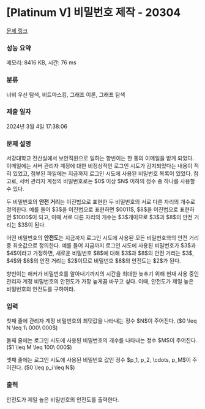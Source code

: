 # [Platinum V] 비밀번호 제작 - 20304 

[문제 링크](https://www.acmicpc.net/problem/20304) 

### 성능 요약

메모리: 8416 KB, 시간: 76 ms

### 분류

너비 우선 탐색, 비트마스킹, 그래프 이론, 그래프 탐색

### 제출 일자

2024년 3월 4일 17:38:06

### 문제 설명

<p>서강대학교 전산실에서 보안직원으로 일하는 향빈이는 한 통의 이메일을 받게 되었다. 이메일에는 서버 관리자 계정에 대한 비정상적인 로그인 시도가 감지되었다는 내용이 적혀 있었고, 첨부된 파일에는 지금까지 로그인 시도에 사용된 비밀번호 목록이 있었다. 참고로, 서버 관리자 계정의 비밀번호로는 $0$ 이상 $N$ 이하의 정수 중 하나를 사용할 수 있다.</p>

<p>두 비밀번호의 <strong>안전 거리</strong>는 이진법으로 표현한 두 비밀번호의 서로 다른 자리의 개수로 정의한다. 예를 들어 $3$을 이진법으로 표현하면 $0011$, $8$을 이진법으로 표현하면 $1000$이 되고, 이때 서로 다른 자리의 개수는 $3$개이므로 $3$과 $8$의 안전 거리는 $3$이 된다.</p>

<p>어떤 비밀번호의 <strong>안전도</strong>는 지금까지 로그인 시도에 사용된 모든 비밀번호와의 안전 거리 중 최솟값으로 정의한다. 예를 들어 지금까지 로그인 시도에 사용된 비밀번호가 $3$과 $4$이라고 가정하면, 새로운 비밀번호 $8$에 대해 $3$과 $8$의 안전 거리는 $3$, $4$와 $8$의 안전 거리는 $2$이므로 비밀번호 $8$의 안전도는 $2$가 된다.</p>

<p>향빈이는 해커가 비밀번호를 알아내기까지의 시간을 최대한 늦추기 위해 현재 사용 중인 관리자 계정 비밀번호의 안전도가 가장 높게끔 바꾸고 싶다. 이때, 안전도가 제일 높은 비밀번호의 안전도를 구하여라.</p>

### 입력 

 <p>첫째 줄에 관리자 계정 비밀번호의 최댓값을 나타내는 정수 $N$이 주어진다. ($0 \leq N \leq 1\ 000\ 000$)</p>

<p>둘째 줄에는 로그인 시도에 사용된 비밀번호의 개수를 나타내는 정수 $M$이 주어진다. ($1 \leq M \leq 100\ 000$)</p>

<p>셋째 줄에는 로그인 시도에 사용된 비밀번호 값인 정수 $p_1, p_2, \cdots, p_M$이 주어진다. ($0 \leq p_i \leq N$)</p>

### 출력 

 <p>안전도가 제일 높은 비밀번호의 안전도를 출력한다.</p>

